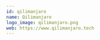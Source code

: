 ```yaml
---
id: qilimanjaro
name: Qilimanjaro
logo_image: qilimanjaro.png
web: https://www.qilimanjaro.tech
---
```

